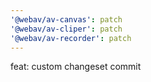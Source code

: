 ```yaml
---
'@webav/av-canvas': patch
'@webav/av-cliper': patch
'@webav/av-recorder': patch
---
```


feat: custom changeset commit
